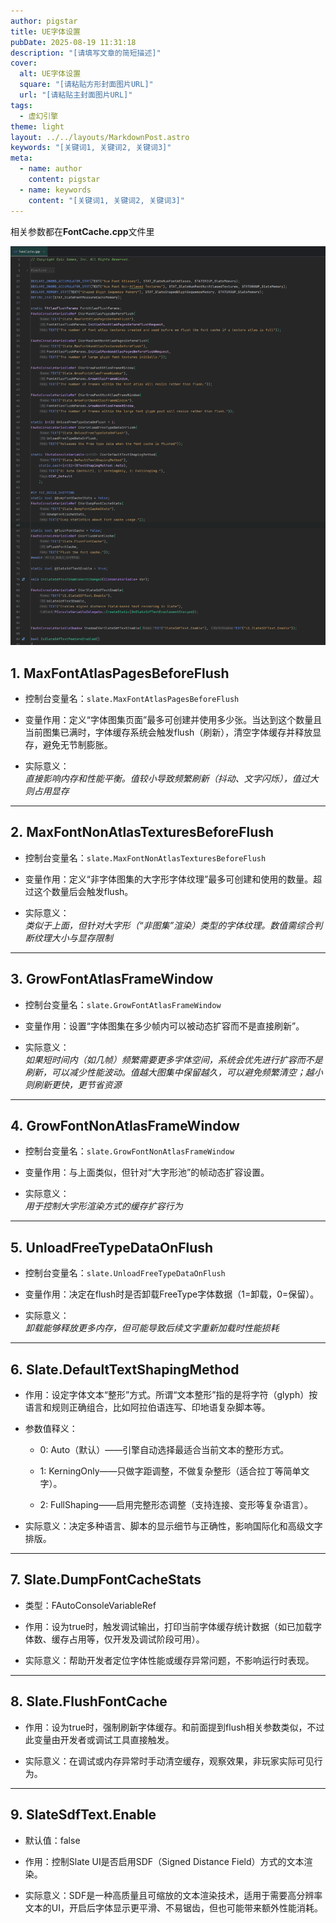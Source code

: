 ```yaml
---
author: pigstar
title: UE字体设置
pubDate: 2025-08-19 11:31:18
description: "[请填写文章的简短描述]"
cover:
  alt: UE字体设置
  square: "[请粘贴方形封面图片URL]"
  url: "[请粘贴主封面图片URL]"
tags:
  - 虚幻引擎
theme: light
layout: ../../layouts/MarkdownPost.astro
keywords: "[关键词1, 关键词2, 关键词3]"
meta:
  - name: author
    content: pigstar
  - name: keywords
    content: "[关键词1, 关键词2, 关键词3]"
---
```

相关参数都在**FontCache.cpp**文件里

![FontCache.cpp](https://raw.githubusercontent.com/pigstar02/blog_img/main/20250819113341087.png)

## 1. **MaxFontAtlasPagesBeforeFlush**

- 控制台变量名：`slate.MaxFontAtlasPagesBeforeFlush`
    
- 变量作用：定义“字体图集页面”最多可创建并使用多少张。当达到这个数量且当前图集已满时，字体缓存系统会触发flush（刷新），清空字体缓存并释放显存，避免无节制膨胀。
    
- 实际意义：  
    _直接影响内存和性能平衡。值较小导致频繁刷新（抖动、文字闪烁），值过大则占用显存_
    

---

## 2. **MaxFontNonAtlasTexturesBeforeFlush**

- 控制台变量名：`slate.MaxFontNonAtlasTexturesBeforeFlush`
    
- 变量作用：定义“非字体图集的大字形字体纹理”最多可创建和使用的数量。超过这个数量后会触发flush。
    
- 实际意义：  
    _类似于上面，但针对大字形（“非图集”渲染）类型的字体纹理。数值需综合判断纹理大小与显存限制_
    

---

## 3. **GrowFontAtlasFrameWindow**

- 控制台变量名：`slate.GrowFontAtlasFrameWindow`
    
- 变量作用：设置“字体图集在多少帧内可以被动态扩容而不是直接刷新”。
    
- 实际意义：  
    _如果短时间内（如几帧）频繁需要更多字体空间，系统会优先进行扩容而不是刷新，可以减少性能波动。值越大图集中保留越久，可以避免频繁清空；越小则刷新更快，更节省资源_
    

---

## 4. **GrowFontNonAtlasFrameWindow**

- 控制台变量名：`slate.GrowFontNonAtlasFrameWindow`
    
- 变量作用：与上面类似，但针对“大字形池”的帧动态扩容设置。
    
- 实际意义：  
    _用于控制大字形渲染方式的缓存扩容行为_
    

---

## 5. **UnloadFreeTypeDataOnFlush**

- 控制台变量名：`slate.UnloadFreeTypeDataOnFlush`
    
- 变量作用：决定在flush时是否卸载FreeType字体数据（1=卸载，0=保留）。
    
- 实际意义：  
    _卸载能够释放更多内存，但可能导致后续文字重新加载时性能损耗_

---

## 6. **Slate.DefaultTextShapingMethod**

- 作用：设定字体文本“整形”方式。所谓“文本整形”指的是将字符（glyph）按语言和规则正确组合，比如阿拉伯语连写、印地语复杂脚本等。
    
- 参数值释义：
    
    - 0: Auto（默认）——引擎自动选择最适合当前文本的整形方式。
        
    - 1: KerningOnly——只做字距调整，不做复杂整形（适合拉丁等简单文字）。
        
    - 2: FullShaping——启用完整形态调整（支持连接、变形等复杂语言）。
    
- 实际意义：决定多种语言、脚本的显示细节与正确性，影响国际化和高级文字排版。
    

---

## 7. **Slate.DumpFontCacheStats**

- 类型：FAutoConsoleVariableRef
    
- 作用：设为true时，触发调试输出，打印当前字体缓存统计数据（如已加载字体数、缓存占用等，仅开发及调试阶段可用）。
    
- 实际意义：帮助开发者定位字体性能或缓存异常问题，不影响运行时表现。
    

---

## 8. **Slate.FlushFontCache**

- 作用：设为true时，强制刷新字体缓存。和前面提到flush相关参数类似，不过此变量由开发者或调试工具直接触发。
    
- 实际意义：在调试或内存异常时手动清空缓存，观察效果，非玩家实际可见行为。
    

---

## 9. **SlateSdfText.Enable**

- 默认值：false
    
- 作用：控制Slate UI是否启用SDF（Signed Distance Field）方式的文本渲染。
    
- 实际意义：SDF是一种高质量且可缩放的文本渲染技术，适用于需要高分辨率文本的UI，开启后字体显示更平滑、不易锯齿，但也可能带来额外性能消耗。